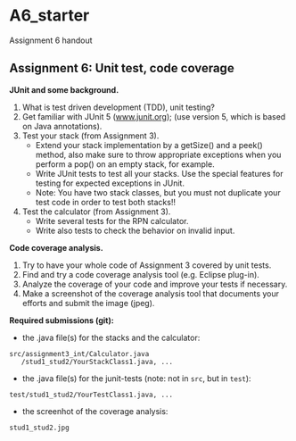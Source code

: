 # A6_starter

Assignment 6 handout

Assignment 6: Unit test, code coverage
--------------------------------------

**JUnit and some background.**
1.  What is test driven development (TDD), unit testing?
1.  Get familiar with JUnit 5 (www.junit.org); (use version 5, which is based on Java annotations).
1.  Test your stack (from Assignment 3).
	* Extend your stack implementation by a getSize() and a peek() method, also make sure to throw appropriate exceptions when you perform a pop() on an empty stack, for example.
   	* Write JUnit tests to test all your stacks. Use the special features for testing for expected exceptions in JUnit. 
    * Note: You have two stack classes, but you must not duplicate your test code in order to test both stacks!!
1.	Test the calculator (from Assignment 3).
    * Write several tests for the RPN calculator.
    * Write also tests to check the behavior on invalid input.

**Code coverage analysis.**
1. Try to have your whole code of Assignment 3 covered by unit tests.
1. Find and try a code coverage analysis tool (e.g. Eclipse plug-in).
1. Analyze the coverage of your code and improve your tests if necessary.
1. Make a screenshot of the coverage analysis tool that documents your efforts and submit the image (jpeg).

**Required submissions (git):**
* the .java file(s) for the stacks and the calculator:
 ```
 src/assignment3_int/Calculator.java  
    /stud1_stud2/YourStackClass1.java, ...
```
* the .java file(s) for the junit-tests (note: not in ``src``, but in ``test``):
 ```
test/stud1_stud2/YourTestClass1.java, ...
```
* the screenhot of the coverage analysis:
```
stud1_stud2.jpg
```
